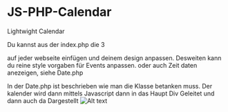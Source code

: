 # JS-PHP-Calendar
Lightwight Calendar

Du kannst aus der index.php die 3 <div> auf jeder webseite einfügen und deinem design anpassen. 
Desweiten kann du reine style vorgaben für Events anpassen. oder auch Zeit daten anezeigen, siehe Date.php 

In der Date.php ist beschrieben wie man die Klasse betanken muss.
Der kalender wird dann mittels Javascript dann in das Haupt Div Geleitet und dann auch da Dargestellt
![Alt text](https://pbs.twimg.com/media/DvqsX6dW0AUc0b8.jpg "Optional Title")
